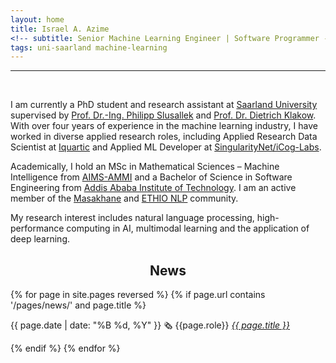 ```yaml
---
layout: home
title: Israel A. Azime
<!-- subtitle: Senior Machine Learning Engineer | Software Programmer -->
tags: uni-saarland machine-learning 
---
```





<hr>
<br>





I am currently a PhD student and research assistant at [Saarland University](https://www.uni-saarland.de/en/home.html) supervised by [Prof. Dr.-Ing. Philipp Slusallek](https://graphics.cg.uni-saarland.de/people/slusallek.html) and [Prof. Dr. Dietrich Klakow](https://www.lsv.uni-saarland.de/people/dietrich-klakow/). With over four years of experience in the machine learning industry, I have worked in diverse applied research roles, including Applied Research Data Scientist at [Iquartic](https://iquartic.com/) and Applied ML Developer at [SingularityNet/iCog-Labs](https://singularitynet.io/).

Academically, I hold an MSc in Mathematical Sciences – Machine Intelligence from [AIMS-AMMI](https://aimsammi.org/) and a Bachelor of Science in Software Engineering from [Addis Ababa Institute of Technology](http://www.aait.edu.et/). I am an active member of the [Masakhane](https://www.masakhane.io/) and [ETHIO NLP](https://ethionlp.github.io/) community.

My research interest includes natural language processing, high-performance computing in AI, multimodal learning and the application of deep learning.



<h2 align='center'>News</h2>



{% for page in site.pages reversed %}
{% if page.url contains '/pages/news/' and page.title  %}
<p>{{ page.date | date: "%B %d, %Y" }} 🗞️ {{page.role}} <i> <a href="{{page.link}}">{{ page.title }}</a></i></p> 
{% endif %}
{% endfor %}


